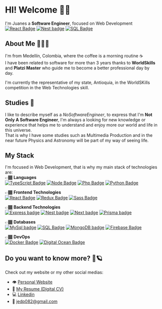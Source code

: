 # HI! Welcome 👋🏾

I'm Juanes a **Software Engineer**, focused on Web Development   
[![React Badge](https://img.shields.io/badge/-React-aquamarine?style=for-the-badge&labelColor=101917&logo=react&logoColor=aquamarine)](https://es.reactjs.org/)
[![Nest badge](https://img.shields.io/badge/-NestJS-red?style=for-the-badge&labelColor=101917&logo=nestjs&logoColor=red)](https://nestjs.com/)
[![SQL Badge](https://img.shields.io/badge/-PostgreSQL-blue?style=for-the-badge&labelColor=101917&logo=postgresql&logoColor=blue)](https://www.postgresql.org/)

## About Me 👩🏾‍🚀
I'm from Medellín, Colombia, where the coffee is a morning routine ☕  
I have been related to software for more than 3 years thanks to **WorldSkills** and **Platzi Master** who guide me to become a better professional day by day.

I'm currently the representative of my state, Antioquia, in the WorldSKills competition in the Web Technologies skill.

## Studies 📖
I like to describe myself as a *NoSoftwareEngineer*, to express that I'm **Not Only A Software Engineer**, I'm always a looking for new knowledge or experience that helps me to understand and enjoy more our world and life in this universe.  
That is why I have some studies such as Multimedia Production and in the near future Physics and Astronomy will be part of my way of seeing life.

## My Stack  
I'm focused in Web Development, that is why my main stack of technologies are:  
👉🏾 **Languages**  
[![TypeScript Badge](https://img.shields.io/badge/-Typescript-blue?style=for-the-badge&labelColor=101917&logo=typescript&logoColor=blue)](https://www.typescriptlang.org/)
[![Node Badge](https://img.shields.io/badge/-NodeJS-green?style=for-the-badge&labelColor=101917&logo=node.js&logoColor=green)](https://nodejs.org/)
[![Php Badge](https://img.shields.io/badge/-PHP-lightblue?style=for-the-badge&labelColor=101917&logo=php&logoColor=#)](https://www.php.net/)
[![Python Badge](https://img.shields.io/badge/-python-yellow?style=for-the-badge&labelColor=101917&logo=python&logoColor=yellow)](https://www.python.org/)

👉🏾 **Frontend Technologies**  
[![React Badge](https://img.shields.io/badge/-React-aquamarine?style=for-the-badge&labelColor=101917&logo=react&logoColor=aquamarine)](https://es.reactjs.org) 
[![Redux Badge](https://img.shields.io/badge/-Redux-purple?style=for-the-badge&labelColor=101917&logo=redux&logoColor=purple)](https://es.redux.js.org/)
[![Sass Badge](https://img.shields.io/badge/-Sass-pink?style=for-the-badge&labelColor=101917&logo=sass&logoColor=pink)](https://sass-lang.com/)

👉🏾 **Backend Technologies**  
[![Express badge](https://img.shields.io/badge/-Express-white?style=for-the-badge&labelColor=101917&logo=express&logoColor=white)](https://expressjs.com/es/)
[![Nest badge](https://img.shields.io/badge/-NestJs-red?style=for-the-badge&labelColor=101917&logo=nestjs&logoColor=red)](https://nestjs.com/)
[![Next badge](https://img.shields.io/badge/-NextJs-blue?style=for-the-badge&labelColor=101917&logo=next.js&logoColor=white)](https://nextjs.org/)
[![Prisma badge](https://img.shields.io/badge/-Prisma-white?style=for-the-badge&labelColor=101917&logo=prisma&logoColor=white)](https://www.prisma.io/)

👉🏾 **Databases**  
[![MySql badge](https://img.shields.io/badge/-MySql-orange?style=for-the-badge&labelColor=101917&logo=mysql&logoColor=orange)](https://www.mysql.com/)
[![SQL Badge](https://img.shields.io/badge/-PostgreSQL-blue?style=for-the-badge&labelColor=101917&logo=postgresql&logoColor=blue)](https://www.postgresql.org/)
[![MongoDB badge](https://img.shields.io/badge/-MongoDB-darkgreen?style=for-the-badge&labelColor=101917&logo=mongodb&logoColor=#)](https://www.mongodb.com/es)
[![Firebase Badge](https://img.shields.io/badge/-Firebase-orange?style=for-the-badge&labelColor=101917&logo=firebase&logoColor=orange)](https://firebase.google.com/)

👉🏾 **DevOps**  
[![Docker Badge](https://img.shields.io/badge/-Docker-blue?style=for-the-badge&labelColor=101917&logo=docker&logoColor=blue)](https://www.docker.com/)
[![Digital Ocean Badge](https://img.shields.io/badge/-Digital_Ocean-blue?style=for-the-badge&labelColor=101917&logo=digitalocean&logoColor=blue)](https://www.digitalocean.com/)


## Do you want to know more? 🔭🪐
Check out my website or my other social medias:

- 👁 [Personal Website](https://studio-juno.me)
- 📄 [My Resume (Digital CV)](https://studio-juno.me/vitae)
- 💻 [Linkedin](https://www.linkedin.com/in/juan-esteban-deossa-pertuz-6351261ba/)
- 📧 jedp082@gmail.com